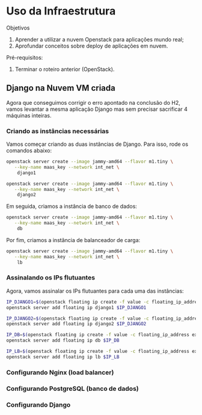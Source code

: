 # Uso da Infraestrutura

Objetivos

1. Aprender a utilizar a nuvem Openstack para aplicações mundo real;
2. Aprofundar conceitos sobre deploy de aplicações em nuvem.

Pré-requisitos:

1. Terminar o roteiro anterior (OpenStack).

## Django na Nuvem VM criada

Agora que conseguimos corrigir o erro apontado na conclusão do H2, vamos levantar a mesma aplicação Django mas sem precisar sacrificar 4 máquinas inteiras.

### Criando as instâncias necessárias

Vamos começar criando as duas instâncias de Django. Para isso, rode os comandos abaixo:

```bash
openstack server create --image jammy-amd64 --flavor m1.tiny \
   --key-name maas_key --network int_net \
    django1
```

```bash
openstack server create --image jammy-amd64 --flavor m1.tiny \
   --key-name maas_key --network int_net \
    django2
```

Em seguida, criamos a instância de banco de dados:

```bash
openstack server create --image jammy-amd64 --flavor m1.tiny \
   --key-name maas_key --network int_net \
    db
```

Por fim, criamos a instância de balanceador de carga:

```bash
openstack server create --image jammy-amd64 --flavor m1.tiny \
   --key-name maas_key --network int_net \
    lb
```

### Assinalando os IPs flutuantes

Agora, vamos assinalar os IPs flutuantes para cada uma das instâncias:

```bash
IP_DJANGO1=$(openstack floating ip create -f value -c floating_ip_address ext_net)
openstack server add floating ip django1 $IP_DJANGO1
```

```bash
IP_DJANGO2=$(openstack floating ip create -f value -c floating_ip_address ext_net)
openstack server add floating ip django2 $IP_DJANGO2
```

```bash
IP_DB=$(openstack floating ip create -f value -c floating_ip_address ext_net)
openstack server add floating ip db $IP_DB
```

```bash
IP_LB=$(openstack floating ip create -f value -c floating_ip_address ext_net)
openstack server add floating ip lb $IP_LB
```

### Configurando Nginx (load balancer)

### Configurando PostgreSQL (banco de dados)

### Configurando Django
